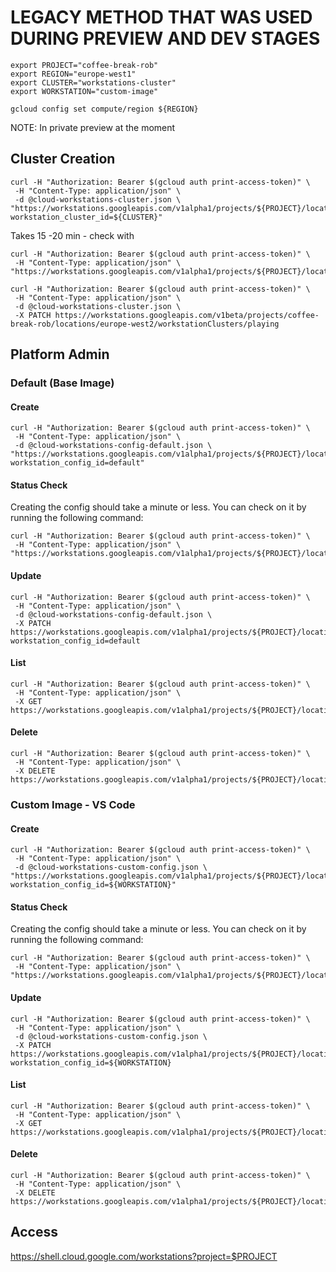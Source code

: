 # LEGACY METHOD THAT WAS USED DURING PREVIEW AND DEV STAGES

```
export PROJECT="coffee-break-rob"
export REGION="europe-west1"
export CLUSTER="workstations-cluster"
export WORKSTATION="custom-image"
```

```
gcloud config set compute/region ${REGION}
```

NOTE: In private preview at the moment

## Cluster Creation

```
curl -H "Authorization: Bearer $(gcloud auth print-access-token)" \
 -H "Content-Type: application/json" \
 -d @cloud-workstations-cluster.json \
"https://workstations.googleapis.com/v1alpha1/projects/${PROJECT}/locations/${REGION}/workstationClusters?workstation_cluster_id=${CLUSTER}"

```

Takes 15 -20 min - check with 
```
curl -H "Authorization: Bearer $(gcloud auth print-access-token)" \
 -H "Content-Type: application/json" \
"https://workstations.googleapis.com/v1alpha1/projects/${PROJECT}/locations/${REGION}/workstationClusters/${CLUSTER}"

```

```
curl -H "Authorization: Bearer $(gcloud auth print-access-token)" \
 -H "Content-Type: application/json" \
 -d @cloud-workstations-cluster.json \
 -X PATCH https://workstations.googleapis.com/v1beta/projects/coffee-break-rob/locations/europe-west2/workstationClusters/playing
```

## Platform Admin

### Default (Base Image)
#### Create
```
curl -H "Authorization: Bearer $(gcloud auth print-access-token)" \
 -H "Content-Type: application/json" \
 -d @cloud-workstations-config-default.json \
"https://workstations.googleapis.com/v1alpha1/projects/${PROJECT}/locations/${REGION}/workstationClusters/${CLUSTER}/workstationConfigs?workstation_config_id=default"
```

#### Status Check
Creating the config should take a minute or less. You can check on it by running the following command:
```
curl -H "Authorization: Bearer $(gcloud auth print-access-token)" \
 -H "Content-Type: application/json" \
"https://workstations.googleapis.com/v1alpha1/projects/${PROJECT}/locations/${REGION}/workstationClusters/${CLUSTER}/workstationConfigs/default"
```

#### Update
```
curl -H "Authorization: Bearer $(gcloud auth print-access-token)" \
 -H "Content-Type: application/json" \
 -d @cloud-workstations-config-default.json \
 -X PATCH https://workstations.googleapis.com/v1alpha1/projects/${PROJECT}/locations/${REGION}/workstationClusters/${CLUSTER}/workstationConfigs?workstation_config_id=default
```

#### List
```
curl -H "Authorization: Bearer $(gcloud auth print-access-token)" \
 -H "Content-Type: application/json" \
 -X GET https://workstations.googleapis.com/v1alpha1/projects/${PROJECT}/locations/${REGION}/workstationClusters/${CLUSTER}/workstationConfigs
```

#### Delete
```
curl -H "Authorization: Bearer $(gcloud auth print-access-token)" \
 -H "Content-Type: application/json" \
 -X DELETE https://workstations.googleapis.com/v1alpha1/projects/${PROJECT}/locations/${REGION}/workstationClusters/${CLUSTER}/workstationConfigs/default
```

### Custom Image - VS Code

#### Create
```
curl -H "Authorization: Bearer $(gcloud auth print-access-token)" \
 -H "Content-Type: application/json" \
 -d @cloud-workstations-custom-config.json \
"https://workstations.googleapis.com/v1alpha1/projects/${PROJECT}/locations/${REGION}/workstationClusters/${CLUSTER}/workstationConfigs?workstation_config_id=${WORKSTATION}"
```


#### Status Check
Creating the config should take a minute or less. You can check on it by running the following command:
```
curl -H "Authorization: Bearer $(gcloud auth print-access-token)" \
 -H "Content-Type: application/json" \
"https://workstations.googleapis.com/v1alpha1/projects/${PROJECT}/locations/${REGION}/workstationClusters/${CLUSTER}/workstationConfigs/${WORKSTATION}"
```


#### Update
```
curl -H "Authorization: Bearer $(gcloud auth print-access-token)" \
 -H "Content-Type: application/json" \
 -d @cloud-workstations-custom-config.json \
 -X PATCH https://workstations.googleapis.com/v1alpha1/projects/${PROJECT}/locations/${REGION}/workstationClusters/${CLUSTER}/workstationConfigs?workstation_config_id=${WORKSTATION}
```

#### List
```
curl -H "Authorization: Bearer $(gcloud auth print-access-token)" \
 -H "Content-Type: application/json" \
 -X GET https://workstations.googleapis.com/v1alpha1/projects/${PROJECT}/locations/${REGION}/workstationClusters/${CLUSTER}/workstationConfigs
```

#### Delete
```
curl -H "Authorization: Bearer $(gcloud auth print-access-token)" \
 -H "Content-Type: application/json" \
 -X DELETE https://workstations.googleapis.com/v1alpha1/projects/${PROJECT}/locations/${REGION}/workstationClusters/${CLUSTER}/workstationConfigs/${WORKSTATION}
```


## Access

https://shell.cloud.google.com/workstations?project=$PROJECT